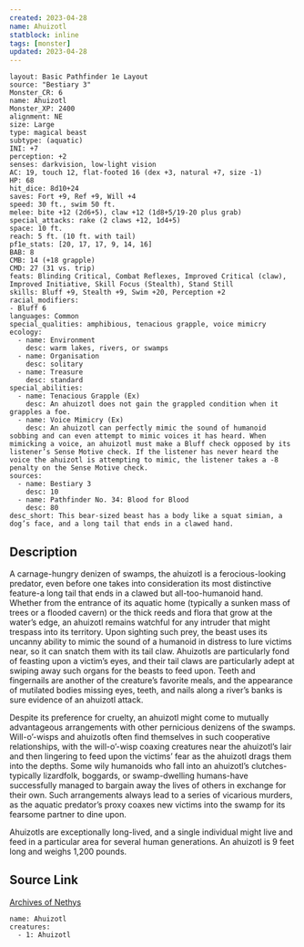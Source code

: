```yaml
---
created: 2023-04-28
name: Ahuizotl
statblock: inline
tags: [monster]
updated: 2023-04-28
---
```

```statblock
layout: Basic Pathfinder 1e Layout
source: "Bestiary 3"
Monster_CR: 6
name: Ahuizotl
Monster_XP: 2400
alignment: NE
size: Large
type: magical beast
subtype: (aquatic)
INI: +7
perception: +2
senses: darkvision, low-light vision
AC: 19, touch 12, flat-footed 16 (dex +3, natural +7, size -1)
HP: 68
hit_dice: 8d10+24
saves: Fort +9, Ref +9, Will +4
speed: 30 ft., swim 50 ft.
melee: bite +12 (2d6+5), claw +12 (1d8+5/19-20 plus grab)
special_attacks: rake (2 claws +12, 1d4+5)
space: 10 ft.
reach: 5 ft. (10 ft. with tail)
pf1e_stats: [20, 17, 17, 9, 14, 16]
BAB: 8
CMB: 14 (+18 grapple)
CMD: 27 (31 vs. trip)
feats: Blinding Critical, Combat Reflexes, Improved Critical (claw), Improved Initiative, Skill Focus (Stealth), Stand Still
skills: Bluff +9, Stealth +9, Swim +20, Perception +2
racial_modifiers:
- Bluff 6
languages: Common
special_qualities: amphibious, tenacious grapple, voice mimicry
ecology:
  - name: Environment
    desc: warm lakes, rivers, or swamps
  - name: Organisation
    desc: solitary
  - name: Treasure
    desc: standard
special_abilities:
  - name: Tenacious Grapple (Ex)
    desc: An ahuizotl does not gain the grappled condition when it grapples a foe.
  - name: Voice Mimicry (Ex)
    desc: An ahuizotl can perfectly mimic the sound of humanoid sobbing and can even attempt to mimic voices it has heard. When mimicking a voice, an ahuizotl must make a Bluff check opposed by its listener’s Sense Motive check. If the listener has never heard the voice the ahuizotl is attempting to mimic, the listener takes a -8 penalty on the Sense Motive check.
sources:
  - name: Bestiary 3
    desc: 10
  - name: Pathfinder No. 34: Blood for Blood
    desc: 80
desc_short: This bear-sized beast has a body like a squat simian, a dog’s face, and a long tail that ends in a clawed hand.
```
## Description
A carnage-hungry denizen of swamps, the ahuizotl is a ferocious-looking predator, even before one takes into consideration its most distinctive feature-a long tail that ends in a clawed but all-too-humanoid hand. Whether from the entrance of its aquatic home (typically a sunken mass of trees or a flooded cavern) or the thick reeds and flora that grow at the water’s edge, an ahuizotl remains watchful for any intruder that might trespass into its territory. Upon sighting such prey, the beast uses its uncanny ability to mimic the sound of a humanoid in distress to lure victims near, so it can snatch them with its tail claw. Ahuizotls are particularly fond of feasting upon a victim’s eyes, and their tail claws are particularly adept at swiping away such organs for the beasts to feed upon. Teeth and fingernails are another of the creature’s favorite meals, and the appearance of mutilated bodies missing eyes, teeth, and nails along a river’s banks is sure evidence of an ahuizotl attack.

Despite its preference for cruelty, an ahuizotl might come to mutually advantageous arrangements with other pernicious denizens of the swamps. Will-o’-wisps and ahuizotls often find themselves in such cooperative relationships, with the will-o’-wisp coaxing creatures near the ahuizotl’s lair and then lingering to feed upon the victims’ fear as the ahuizotl drags them into the depths. Some wily humanoids who fall into an ahuizotl’s clutches-typically lizardfolk, boggards, or swamp-dwelling humans-have successfully managed to bargain away the lives of others in exchange for their own. Such arrangements always lead to a series of vicarious murders, as the aquatic predator’s proxy coaxes new victims into the swamp for its fearsome partner to dine upon.

Ahuizotls are exceptionally long-lived, and a single individual might live and feed in a particular area for several human generations. An ahuizotl is 9 feet long and weighs 1,200 pounds.
## Source Link
[Archives of Nethys](https://aonprd.com/MonsterDisplay.aspx?ItemName=Ahuizotl)
```encounter-table
name: Ahuizotl
creatures:
  - 1: Ahuizotl
```
